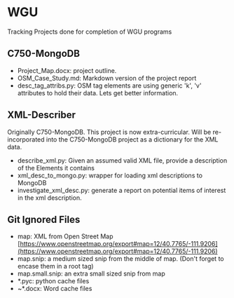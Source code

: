 # WGU

Tracking Projects done for completion of WGU programs

## C750-MongoDB

* Project_Map.docx: project outline.
* OSM_Case_Study.md: Markdown version of the project report
* desc_tag_attribs.py: OSM tag elements are using generic 'k', 'v' attributes to hold their data. Lets get better information.

## XML-Describer

Originally C750-MongoDB. This project is now extra-curricular. Will be re-incorporated into the C750-MongoDB project as a dictionary for the XML data.

* describe_xml.py: Given an assumed valid XML file, provide a description of the Elements it contains
* xml_desc_to_mongo.py: wrapper for loading xml descriptions to MongoDB
* investigate_xml_desc.py: generate a report on potential items of interest in the xml description.

## Git Ignored Files

* map: XML from Open Street Map [https://www.openstreetmap.org/export#map=12/40.7765/-111.9206](https://www.openstreetmap.org/export#map=12/40.7765/-111.9206)
* map.snip: a medium sized snip from the middle of map. (Don't forget to encase them in a root tag)
* map.small.snip: an extra small sized snip from map
* *.pyc: python cache files
* ~*.docx: Word cache files